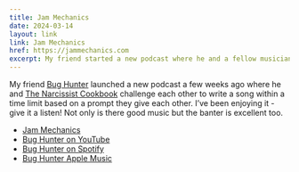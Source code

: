 ```yaml
---
title: Jam Mechanics
date: 2024-03-14
layout: link
link: Jam Mechanics
href: https://jammechanics.com
excerpt: My friend started a new podcast where he and a fellow musician challenge themselves to write a song based on a random prompt.
---
```


My friend [Bug Hunter](https://bughunterbug.com) launched a new podcast a few weeks ago where he and [The Narcissist Cookbook](https://www.youtube.com/c/TheNarcissistCookbook) challenge each other to write a song within a time limit based on a prompt they give each other. I’ve been enjoying it - give it a listen! Not only is there good music but the banter is excellent too.

- [Jam Mechanics](https://jammechanics.com)
- [Bug Hunter on YouTube](https://www.youtube.com/c/BugHunter)
- [Bug Hunter on Spotify](https://open.spotify.com/artist/3icuKNh1iYRvYPiEkxiAfR)
- [Bug Hunter Apple Music](https://music.apple.com/us/artist/bug-hunter/1211879248)
